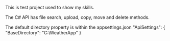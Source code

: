 This is test project used to show my skills.

The C# API has file search, upload, copy, move and delete methods.

The default directory property is within the appsettings.json
"ApiSettings": {    
  "BaseDirectory": "C:\\WeatherApp"
}
